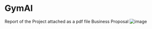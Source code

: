 # GymAI
Report of the Project attached as a pdf file
Business Proposal
![image](https://github.com/Venkatakrishnan-Ramesh/GymAI/assets/74406604/83e9cf98-be69-4ade-8a08-d1d8e9f2ad0a)

